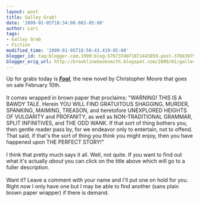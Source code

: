 ```yaml
---
layout: post
title: Galley Grab!
date: '2009-01-05T18:34:00.002-05:00'
author: Lori
tags:
- Galley Grab
- Fiction
modified_time: '2009-01-05T18:50:43.419-05:00'
blogger_id: tag:blogger.com,1999:blog-5767374071871443859.post-3768397588855358147
blogger_orig_url: http://brooklinebooksmith.blogspot.com/2009/01/galley-grab.html
---
```


Up for grabs today is <strong><em><a href="http://brookline.booksense.com/NASApp/store/Product?s=showproduct&amp;isbn=9780060590314">Fool</a></em></strong>, the new novel by Christopher Moore that goes on sale February 10th.<br /><br />It comes wrapped in brown paper that proclaims: "WARNING! THIS IS A BAWDY TALE. Herein YOU WILL FIND GRATUITOUS SHAGGING, MURDER, SPANKING, MAIMING, TREASON, and heretofore UNEXPLORED HEIGHTS OF VULGARITY and PROFANITY, as well as NON-TRADITIONAL GRAMMAR, SPLIT INFINITIVES, and THE ODD WANK. If that sort of thing bothers you, then gentle reader pass by, for we endeavor only to entertain, not to offend. That said, if that's the sort of thing you think you might enjoy, then you have happened upon THE PERFECT STORY!"<br /><br />I think that pretty much says it all. Well, not quite. If you want to find out what it's actually <em>about</em> you can click on the title above which will go to a fuller description.<br /><br />Want it? Leave a comment with your name and I'll put one on hold for you. Right now I only have one but I may be able to find another (sans plain brown paper wrapper) if there is demand.